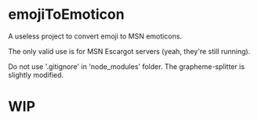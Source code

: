 # emojiToEmoticon

A useless project to convert emoji to MSN emoticons.

The only valid use is for MSN Escargot servers (yeah, they're still running).

Do not use '.gitignore' in 'node_modules' folder. The grapheme-splitter is slightly modified.

# WIP
